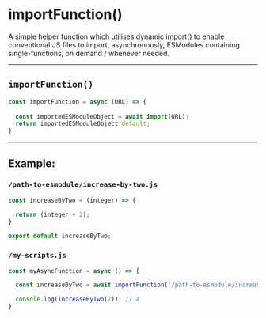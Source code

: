 # importFunction()
A simple helper function which utilises dynamic import() to enable conventional JS files to import, asynchronously, ESModules containing single-functions, on demand / whenever needed.
_____

## `importFunction()`

```js
const importFunction = async (URL) => {
          
  const importedESModuleObject = await import(URL);
  return importedESModuleObject.default;
}
```

____

## Example:

### `/path-to-esmodule/increase-by-two.js`
```js
const increaseByTwo = (integer) => {

  return (integer + 2);
}

export default increaseByTwo;
```

### `/my-scripts.js`
```js
const myAsyncFunction = async () => {

  const increaseByTwo = await importFunction('/path-to-esmodule/increase-by-two.js');

  console.log(increaseByTwo(2)); // 4
}
```


